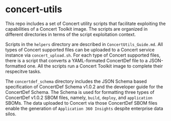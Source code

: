 # concert-utils

This repo includes a set of Concert utility scripts that facilitate exploiting the capabilities of a Concert Toolkit image.  The scripts are organized in different directories in terms of the script exploitation context.

Scripts in the `helpers` directory are described in `ConcertUtils_Guide.md`.  All types of Concert supported files can be uploaded to a Concert service instance via `concert_upload.sh`. For each type of Concert supported files, there is a script that converts a YAML-formated ConcertDef file to a JSON-formatted one.  All the scripts run a Concert Toolkit image to complete their respecitve tasks.

The `concertdef_schema` directory includes the JSON Schema based specification of ConcertDef Schema v1.0.2 and the developer guide for the ConcertDef Schema.  The Schema is used for formatting three types of ConcertDef v1.0.2 SBOM files, namely, `build`, `deploy`, and `application` SBOMs.  The data uploaded to Concert via those ConcertDef SBOM files enable the generation of `Application 360 Insights` despite enterprise data silos.
